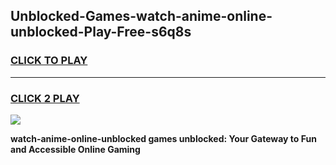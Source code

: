 
## Unblocked-Games-watch-anime-online-unblocked-Play-Free-s6q8s
<h3>
<a href="https://premium76.site?title=watch-anime-online-unblocked&ref=21A">CLICK TO PLAY</a></h3>
<hr>

<h3>
<a href="https://premium76.site?title=watch-anime-online-unblocked&ref=21A">CLICK 2 PLAY</a>
  
</h3>

<a href="https://premium76.site?title=watch-anime-online-unblocked&ref=21A"><img src="https://clearcache.store/games.png"></a>


**watch-anime-online-unblocked games unblocked: Your Gateway to Fun and Accessible Online Gaming**
